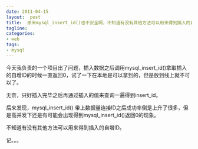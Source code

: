 ```yaml
---
date: 2011-04-15
layout:  post
title:  原来mysql_insert_id()也不安全啊，不知道有没有其他方法可以用来得到插入的自增ID
tagline:
categories:
- web
tags:
- mysql
---
```

今天我负责的一个项目出了问题，插入数据之后调用mysql_insert_id()拿取插入的自增ID的时候一直返回0，试了一下在本地是可以拿到的，但是放到线上就不可以了。

无奈，只好插入完毕之后再通过插入的值来查询一遍得到insert_id。

后来发现，mysql_insert_id() 带上数据量连接ID之后成功率倒是上升了很多，但是高并发下还是有可能会出现得到mysql_insert_id()返回0的现象。

不知道有没有其他方法可以用来得到插入的自增ID。

记。。。

